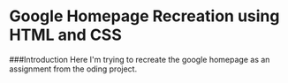 # Google Homepage Recreation using HTML and CSS
###Introduction
Here I'm trying to recreate the google homepage as an assignment from the oding project.